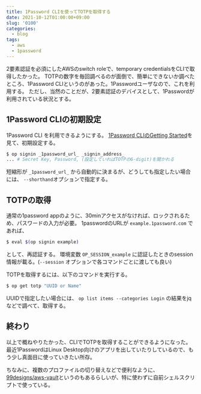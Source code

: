 ```yaml
---
title: 1Password CLIを使ってTOTPを取得する
date: 2021-10-12T01:00:00+09:00
slug: '0100'
categories:
  - blog
tags:
  - aws
  - 1password
---
```



2要素認証を必須にしたAWSのswitch roleで、temporary credentialsをCLIで取得したかった。
TOTPの数字を毎回調べるのが面倒で、簡単にできないか調べたところ、1Password CLIというのがあった。1Passwordユーザなので、これを利用する。
ただし、当然のことだが、2要素認証のデバイスとして、1Passwordが利用されている状況とする。

## 1Password CLIの初期設定

1Password CLI を利用できるようにする。
[1Password CLIのGetting Started](https://support.1password.com/command-line-getting-started/)を見て、初期設定する。

```sh
$ op signin _1password_url_ _signin_address_
... # Secret Key, Password, (設定していればTOTPの6-digit)を聞かれる
```
短縮形が `_1password_url_` から自動的に決まるが、どうしても指定したい場合には、 `--shorthand`オプションで指定する。

## TOTPの取得

通常の1password appのように、30minアクセスがなければ、ロックされるため、パスワードの入力が必要。
1passwordのURLが `example.1password.com` であれば、
```sh
$ eval $(op signin example)
```
として、再認証する。
環境変数 `OP_SESSION_example` に認証したときのsession情報が載る。(`--session` オプションで各コマンドごとに渡しても良い)

TOTPを取得するには、以下のコマンドを実行する。
```sh
$ op get totp "UUID or Name"
```
UUIDで指定したい場合には、 `op list items --categories Login` の結果をjqなどで調べて、取得する。

## 終わり

以上で概ねやりたかった、CLIでTOTPを取得することができるようになった。
最近1PasswordはLinux Desktop向けのアプリを出していたりしているので、もう少し真面目に使っていきたい所存。

ちなみに、複数のプロファイルの切り替えなどで便利なように、 [99designs/aws-vault](https://github.com/99designs/aws-vault)というのもあるらしいが、特に使わずに自前シェルスクリプトで使っている。